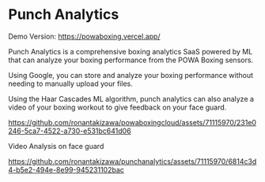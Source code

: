 # Punch Analytics

Demo Version: https://powaboxing.vercel.app/

Punch Analytics is a comprehensive boxing analytics SaaS powered by ML that can analyze your boxing performance 
from the POWA Boxing sensors. 

Using Google, you can store and analyze your boxing performance without needing to manually upload your files.

Using the Haar Cascades ML algorithm, punch analytics can also analyze a video of your boxing workout to 
give feedback on your face guard.

https://github.com/ronantakizawa/powaboxingcloud/assets/71115970/231e0246-5ca7-4522-a730-e531bc641d06


Video Analysis on face guard

https://github.com/ronantakizawa/punchanalytics/assets/71115970/6814c3d4-b5e2-494e-8e99-945231102bac

